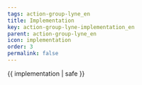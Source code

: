 ```yaml
---
tags: action-group-lyne_en
title: Implementation
key: action-group-lyne-implementation_en
parent: action-group-lyne_en
icon: implementation
order: 3
permalink: false  
---
```

 {{ implementation | safe }}


